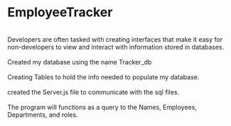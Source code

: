 # EmployeeTracker
<br>
Developers are often tasked with creating interfaces that make it easy for non-developers to view and interact with information stored in databases.
<br>
<br>
Created my database using the name Tracker_db
<br>
<br>
Creating Tables to hold the info needed to populate my database.
<br>
<br>
created the Server.js file to communicate with the sql files.
<br>
<br>
The program will functions as a query to the Names, Employees, Departments, and roles.
<br>
